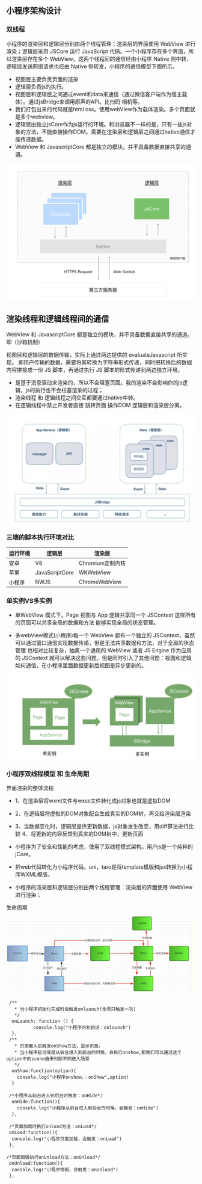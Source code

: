 ## 小程序架构设计

### 双线程
    
小程序的渲染层和逻辑层分别由两个线程管理：渲染层的界面使用 WebView 进行渲染；逻辑层采用 JSCore 运行 JavaScript 代码。一个小程序存在多个界面，所以渲染层存在多个 WebView。这两个线程间的通信经由小程序 Native 侧中转，逻辑层发送网络请求也经由 Native 侧转发，小程序的通信模型下图所示。


- 视图层主要负责页面的渲染
- 逻辑层负责js的执行。
- 视图层和逻辑层之间通过event和data来通信（通过微信客户端作为宿主载体）。通过jsBridge来调用原声的API。比扫码 相机等。
- 我们打包出来的代码就是html css。使用webView作为载体渲染。多个页面就是多个webview。
- 逻辑层由独立jsCore作为js运行的环境。和浏览器不一样的是，只有一些js对象的方法，不能直接操作DOM。需要在渲染层和逻辑层之间通过native通信才能传递数据。
- WebView 和 JavascriptCore 都是独立的模块，并不具备数据直接共享的通道。

![smallApp02.png](../../images/smallApp02.png)

## 渲染线程和逻辑线程间的通信

WebView 和 JavascriptCore 都是独立的模块，并不具备数据直接共享的通道。即（沙箱机制）

视图层和逻辑层的数据传输，实际上通过两边提供的 evaluateJavascript 所实现。 即用户传输的数据，需要将其转换为字符串形式传递，同时把转换后的数据内容拼接成一份 JS 脚本，再通过执行 JS 脚本的形式传递到两边独立环境。

- 是基于消息驱动来渲染的，所以不会阻塞页面。我的渲染不会影响你的js逻辑，js的执行也不会柱塞渲染的过程；
- 渲染线程 和 逻辑线程之间交互都要通过native中转。
- 在逻辑线程中禁止开发者直接 跳转页面 操作DOM 逻辑层和渲染层分离。                   

![smallApp03.png](../../images/smallApp03.png)

### 三端的脚本执行环境对比

|  运行环境   | 逻辑层  | 渲染层
|  ----  | ----  | ----  |
| 安卓  | V8 | Chromium定制内核 |
| 苹果  | JavaScriptCore | WKWebView |
| 小程序  | NWJS | ChromeWebView |



### 单实例VS多实例

- 单WebView 模式下，Page 视图与 App 逻辑共享同一个 JSContext 这样所有的页面可以共享全局的数据和方法 能够实现全局的状态管理。

- 多webView模式(小程序)每一个 WebView 都有一个独立的 JSContext，虽然可以通过窗口通信实现数据传递，但是无法共享数据和方法，对于全局的状态管理          也相对比较复杂，抽离一个通用的 WebView 或者 JS Engine 作为应用的 JSContext 就可以解决这些问题，但是同时引入了其他问题：视图和逻辑如何通信，在小程序里面数据更新后视图是异步更新的。

![smallApp04.png](../../images/smallApp04.png)


### 小程序双线程模型 和 生命周期

界面渲染的整体流程

- 1、在渲染层将wxml文件与wxss文件转化成js对象也就是虚拟DOM
- 2、在逻辑层将虚拟的DOM对象配合生成真实的DOM树，再交给渲染层渲染
- 3、当数据变化时，逻辑层提供更新数据，js对象发生改变，用diff算法进行比较
4、将更新的内容反馈到真实的DOM树中，更新页面



- 小程序为了安全和性能的考虑，使用了双线程模式架构。用户js是一个纯粹的jCore。
- 把web代码转化为小程序代码。uni，taro是将template模版和jsx转换为小程序WXML模版。
- 小程序的渲染层和逻辑层分别由两个线程管理：渲染层的界面使用 WebView 进行渲染；


生命周期


![smallApp06.png](../../images/smallApp06.png)

```angular2html
 /**
   * 当小程序初始化完成时会触发onlaunch(全局只触发一次)
   */
  onLaunch: function () {
          console.log("小程序的初始话：onlaunch")
  },
 /**
   * 页面载入后触发onShow方法，显示页面。
   * 当小程序启动或是从后台进入到前台的时候，会执行onshow,那我们可以通过这个option中的scene值来判断不同进入场景
   */
  onShow:function(option){
    console.log("小程序onshow，：onShow",option)
  }

 /*小程序从前台进入到后台时触发：onHide*/
  onHide:function(){
    console.log("小程序从前台进入到后台的时候，会触发：onHide")
  },

 /*页面加载时执行onload方法：onLoad*/
 onLoad:function(){
  console.log("小程序页面加载，会触发：onLoad")
 },

/*页面销毁执行onUnload方法：onUnload*/
 onUnload:function(){
  console.log("小程序销毁，会触发：onUnload")
 },



```


